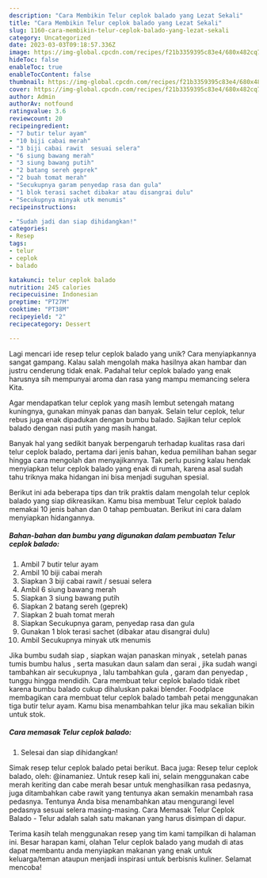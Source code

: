 ```yaml
---
description: "Cara Membikin Telur ceplok balado yang Lezat Sekali"
title: "Cara Membikin Telur ceplok balado yang Lezat Sekali"
slug: 1160-cara-membikin-telur-ceplok-balado-yang-lezat-sekali
category: Uncategorized
date: 2023-03-03T09:18:57.336Z
image: https://img-global.cpcdn.com/recipes/f21b3359395c83e4/680x482cq70/telur-ceplok-balado-foto-resep-utama.jpg
hideToc: false
enableToc: true
enableTocContent: false
thumbnail: https://img-global.cpcdn.com/recipes/f21b3359395c83e4/680x482cq70/telur-ceplok-balado-foto-resep-utama.jpg
cover: https://img-global.cpcdn.com/recipes/f21b3359395c83e4/680x482cq70/telur-ceplok-balado-foto-resep-utama.jpg
author: Admin
authorAv: notfound
ratingvalue: 3.6
reviewcount: 20
recipeingredient:
- "7 butir telur ayam"
- "10 biji cabai merah"
- "3 biji cabai rawit  sesuai selera"
- "6 siung bawang merah"
- "3 siung bawang putih"
- "2 batang sereh geprek"
- "2 buah tomat merah"
- "Secukupnya garam penyedap rasa dan gula"
- "1 blok terasi sachet dibakar atau disangrai dulu"
- "Secukupnya minyak utk menumis"
recipeinstructions:

- "Sudah jadi dan siap dihidangkan!"
categories:
- Resep
tags:
- telur
- ceplok
- balado

katakunci: telur ceplok balado 
nutrition: 245 calories
recipecuisine: Indonesian
preptime: "PT27M"
cooktime: "PT38M"
recipeyield: "2"
recipecategory: Dessert

---
```





Lagi mencari ide resep telur ceplok balado yang unik? Cara menyiapkannya sangat gampang. Kalau salah mengolah maka hasilnya akan hambar dan justru cenderung tidak enak. Padahal telur ceplok balado yang enak harusnya sih mempunyai aroma dan rasa yang mampu memancing selera Kita.





Agar mendapatkan telur ceplok yang masih lembut setengah matang kuningnya, gunakan minyak panas dan banyak. Selain telur ceplok, telur rebus juga enak dipadukan dengan bumbu balado. Sajikan telur ceplok balado dengan nasi putih yang masih hangat.

Banyak hal yang sedikit banyak berpengaruh terhadap kualitas rasa dari telur ceplok balado, pertama dari jenis bahan, kedua pemilihan bahan segar hingga cara mengolah dan menyajikannya. Tak perlu pusing kalau hendak menyiapkan telur ceplok balado yang enak di rumah, karena asal sudah tahu triknya maka hidangan ini bisa menjadi suguhan spesial.






Berikut ini ada beberapa tips dan trik praktis dalam mengolah telur ceplok balado yang siap dikreasikan. Kamu bisa membuat Telur ceplok balado memakai 10 jenis bahan dan 0 tahap pembuatan. Berikut ini cara dalam menyiapkan hidangannya.

<!--inarticleads1-->

##### Bahan-bahan dan bumbu yang digunakan dalam pembuatan Telur ceplok balado:

1. Ambil 7 butir telur ayam
1. Ambil 10 biji cabai merah
1. Siapkan 3 biji cabai rawit / sesuai selera
1. Ambil 6 siung bawang merah
1. Siapkan 3 siung bawang putih
1. Siapkan 2 batang sereh (geprek)
1. Siapkan 2 buah tomat merah
1. Siapkan Secukupnya garam, penyedap rasa dan gula
1. Gunakan 1 blok terasi sachet (dibakar atau disangrai dulu)
1. Ambil Secukupnya minyak utk menumis


Jika bumbu sudah siap , siapkan wajan panaskan minyak , setelah panas tumis bumbu halus , serta masukan daun salam dan serai , jika sudah wangi tambahkan air secukupnya , lalu tambahkan gula , garam dan penyedap , tunggu hingga mendidih. Cara membuat telur ceplok balado tidak ribet karena bumbu balado cukup dihaluskan pakai blender. Foodplace membagikan cara membuat telur ceplok balado tambah petai menggunakan tiga butir telur ayam. Kamu bisa menambahkan telur jika mau sekalian bikin untuk stok. 

<!--inarticleads2-->

##### Cara memasak Telur ceplok balado:


1. Selesai dan siap dihidangkan!

Simak resep telur ceplok balado petai berikut. Baca juga: Resep telur ceplok balado, oleh: @inamaniez. Untuk resep kali ini, selain menggunakan cabe merah keriting dan cabe merah besar untuk menghasilkan rasa pedasnya, juga ditambahkan cabe rawit yang tentunya akan semakin menambah rasa pedasnya. Tentunya Anda bisa menambahkan atau mengurangi level pedasnya sesuai selera masing-masing. Cara Memasak Telur Ceplok Balado - Telur adalah salah satu makanan yang harus disimpan di dapur. 

Terima kasih telah menggunakan resep yang tim kami tampilkan di halaman ini. Besar harapan kami, olahan Telur ceplok balado yang mudah di atas dapat membantu anda menyiapkan makanan yang enak untuk keluarga/teman ataupun menjadi inspirasi untuk berbisnis kuliner. Selamat mencoba!
